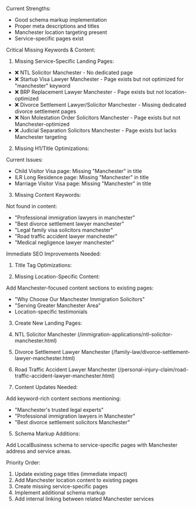  Current Strengths:

  - Good schema markup implementation
  - Proper meta descriptions and titles
  - Manchester location targeting present
  - Service-specific pages exist

  Critical Missing Keywords & Content:

  1. Missing Service-Specific Landing Pages:

  - ❌ NTL Solicitor Manchester - No dedicated page
  - ❌ Startup Visa Lawyer Manchester - Page exists but not optimized for "manchester" keyword
  - ❌ BRP Replacement Lawyer Manchester - Page exists but not location-optimized
  - ❌ Divorce Settlement Lawyer/Solicitor Manchester - Missing dedicated divorce settlement pages
  - ❌ Non Molestation Order Solicitors Manchester - Page exists but not Manchester-optimized
  - ❌ Judicial Separation Solicitors Manchester - Page exists but lacks Manchester targeting

  2. Missing H1/Title Optimizations:

  Current Issues:
  - Child Visitor Visa page: Missing "Manchester" in title
  - ILR Long Residence page: Missing "Manchester" in title
  - Marriage Visitor Visa page: Missing "Manchester" in title

  3. Missing Content Keywords:

  Not found in content:
  - "Professional immigration lawyers in manchester"
  - "Best divorce settlement lawyer manchester"
  - "Legal family visa solicitors manchester"
  - "Road traffic accident lawyer manchester"
  - "Medical negligence lawyer manchester"

  Immediate SEO Improvements Needed:

  1. Title Tag Optimizations:

  <!-- Current -->
  <title>UK Child Visitor visa for under 18 child - MCR Solicitors</title>
  <!-- Should be -->
  <title>Child Visitor Visa Manchester | UK Immigration Solicitors - MCR Solicitors</title>

  <!-- Current -->
  <title>ILR Long Residence (10 Year Route) - MCR Solicitors</title>
  <!-- Should be -->
  <title>ILR Long Residence Solicitor Manchester | 10 Year Route - MCR Solicitors</title>

  2. Missing Location-Specific Content:

  Add Manchester-focused content sections to existing pages:
  - "Why Choose Our Manchester Immigration Solicitors"
  - "Serving Greater Manchester Area"
  - Location-specific testimonials

  3. Create New Landing Pages:

  1. NTL Solicitor Manchester (/immigration-applications/ntl-solicitor-manchester.html)
  2. Divorce Settlement Lawyer Manchester (/family-law/divorce-settlement-lawyer-manchester.html)
  3. Road Traffic Accident Lawyer Manchester (/personal-injury-claim/road-traffic-accident-lawyer-manchester.html)

  4. Content Updates Needed:

  Add keyword-rich content sections mentioning:
  - "Manchester's trusted legal experts"
  - "Professional immigration lawyers in Manchester"
  - "Best divorce settlement solicitors Manchester"

  5. Schema Markup Additions:

  Add LocalBusiness schema to service-specific pages with Manchester address and service areas.

  Priority Order:
  1. Update existing page titles (immediate impact)
  2. Add Manchester location content to existing pages
  3. Create missing service-specific pages
  4. Implement additional schema markup
  5. Add internal linking between related Manchester services